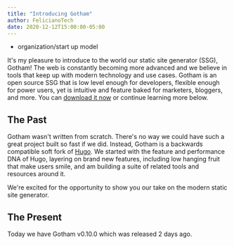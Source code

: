 ```yaml
---
title: "Introducing Gotham"
author: FelicianoTech
date: 2020-12-12T15:00:00-05:00
---
```


- organization/start up model


It's my pleasure to introduce to the world our static site generator (SSG), Gotham!
The web is constantly becoming more advanced and we believe in tools that keep up with modern technology and use cases.
Gotham is an open source SSG that is low level enough for developers, flexible enough for power users, yet is intuitive and feature baked for marketers, bloggers, and more.
You can [download it now][gth-dl] or continue learning more below.

<!--more-->


## The Past

Gotham wasn't written from scratch.
There's no way we could have such a great project built so fast if we did.
Instead, Gotham is a backwards compatible soft fork of [Hugo][hugo].
We started with the feature and performance DNA of Hugo, layering on brand new features, including low hanging fruit that make users smile, and am building a suite of related tools and resources around it.

We're excited for the opportunity to show you our take on the modern static site generator.


## The Present

Today we have Gotham v0.10.0 which was released 2 days ago.



[gth-dl]: /download
[hugo]: https://gohugo.io/
